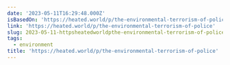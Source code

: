 ```yaml
---
date: '2023-05-11T16:29:48.000Z'
isBasedOn: 'https://heated.world/p/the-environmental-terrorism-of-police'
link: 'https://heated.world/p/the-environmental-terrorism-of-police'
slug: 2023-05-11-httpsheatedworldpthe-environmental-terrorism-of-police
tags:
  - environment
title: 'https://heated.world/p/the-environmental-terrorism-of-police'
---
```



